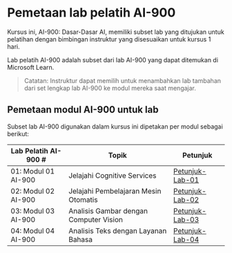# <a name="ai-900-trainer-lab-mapping"></a>Pemetaan lab pelatih AI-900

Kursus ini, AI-900: Dasar-Dasar AI, memiliki subset lab yang ditujukan untuk pelatihan dengan bimbingan instruktur yang disesuaikan untuk kursus 1 hari.

Lab pelatih AI-900 adalah subset dari lab AI-900 yang dapat ditemukan di Microsoft Learn.

> Catatan: Instruktur dapat memilih untuk menambahkan lab tambahan dari set lengkap lab AI-900 ke modul mereka saat mengajar.

## <a name="ai-900-module-mapping-to-labs"></a>Pemetaan modul AI-900 untuk lab

Subset lab AI-900 digunakan dalam kursus ini dipetakan per modul sebagai berikut: 

| Lab Pelatih AI-900 # | Topik | Petunjuk |
| --- | --- | --- |
| 01: Modul 01 AI-900 | Jelajahi Cognitive Services | [Petunjuk-Lab-01](https://aka.ms/ai900-module-01) |
| 02: Modul 02 AI-900 | Jelajahi Pembelajaran Mesin Otomatis | [Petunjuk-Lab-02](https://aka.ms/ai900-module-02) |
| 03: Modul 03 AI-900 | Analisis Gambar dengan Computer Vision  | [Petunjuk-Lab-03](https://aka.ms/ai900-module-03) |
| 04: Modul 04 AI-900 | Analisis Teks dengan Layanan Bahasa | [Petunjuk-Lab-04](https://aka.ms/ai900-module-04) |


